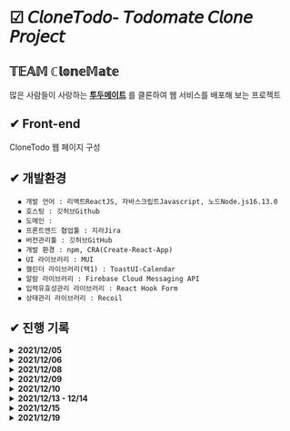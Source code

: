 # ☑ 𝘊𝘭𝘰𝘯𝘦𝘛𝘰𝘥𝘰- 𝘛𝘰𝘥𝘰𝘮𝘢𝘵𝘦 𝘊𝘭𝘰𝘯𝘦 𝘗𝘳𝘰𝘫𝘦𝘤𝘵

## 𝕋𝔼𝔸𝕄 ℂ𝕝𝕠𝕟𝕖𝕄𝕒𝕥𝕖

많은 사람들이 사랑하는 **[투두메이트](https://www.todomate.net/#/)** 를 클론하여 웹 서비스를 배포해 보는 프로젝트

## ✔ Front-end

CloneTodo 웹 페이지 구성

## ✔ 개발환경

      ◾ 개발 언어 : 리액트ReactJS, 자바스크립트Javascript, 노드Node.js16.13.0
      ◾ 호스팅 : 깃허브Github
      ◾ 도메인 :
      ◾ 프론트엔드 협업툴 : 지라Jira
      ◾ 버전관리툴 : 깃허브GitHub
      ◾ 개발 환경 : npm, CRA(Create-React-App)
      ◾ UI 라이브러리 : MUI
      ◾ 캘린더 라이브러리(택1) : ToastUI-Calendar
      ◾ 알람 라이브러리 : Firebase Cloud Messaging API
      ◾ 입력유효성관리 라이브러리 : React Hook Form
      ◾ 상태관리 라이브러리 : Recoil

## ✔ 진행 기록

<details>
      <summary> <b>2021/12/05</b> </summary>
      <div markdown="1">       
      <br>
      - 개발환경 셋팅 시작 
      <br>
      - Initialize project using Create React App
      </div>
      <br>
</details>
    
<details>
      <summary> <b>2021/12/06</b> </summary>
      <div markdown="1">       
      <br>
      - React 폴더 트리 생성
      <br>
      - Merge branch 'main' of https://github.com/kenna-hwa/clonemate-front
      </div>
      <br>
</details>

<details>
      <summary> <b>2021/12/08</b> </summary>
      <div markdown="1">       
      <br>
      - 리액트 Material-UI 설치 후 테스트
      </div>
      <br>
</details>

<details>
      <summary> <b>2021/12/09</b> </summary>
      <div markdown="1">       
      <br>
       - 메인 화면 버튼 구현
      </div>
      <br>
</details>

<details>
      <summary> <b>2021/12/10</b> </summary>
      <div markdown="1">       
      <br>
       - 첫 Pull Request
      </div>
      <br>
</details>

<details>
      <summary> <b>2021/12/13 - 12/14</b> </summary>
      <div markdown="1">       
      <br>
       - React Route 적용
      </div>
      <br>
</details>

<details>
      <summary> <b>2021/12/15</b> </summary>
      <div markdown="1">       
      <br>
       - 로그인 페이지 버튼 구현
      </div>
      <br>
</details>

<details>
      <summary> <b>2021/12/19</b> </summary>
      <div markdown="1">       
      <br>
       - 회원가입 페이지 버튼 구현
            <br>
       - Navbar 생성 (main - MainNavBar, page - BasicNavBar)
      </div>
      <br>
</details>
